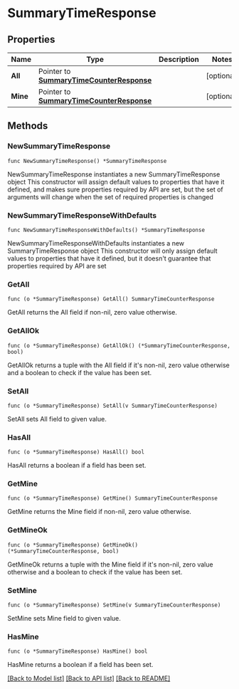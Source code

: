 # SummaryTimeResponse

## Properties

Name | Type | Description | Notes
------------ | ------------- | ------------- | -------------
**All** | Pointer to [**SummaryTimeCounterResponse**](SummaryTimeCounterResponse.md) |  | [optional] 
**Mine** | Pointer to [**SummaryTimeCounterResponse**](SummaryTimeCounterResponse.md) |  | [optional] 

## Methods

### NewSummaryTimeResponse

`func NewSummaryTimeResponse() *SummaryTimeResponse`

NewSummaryTimeResponse instantiates a new SummaryTimeResponse object
This constructor will assign default values to properties that have it defined,
and makes sure properties required by API are set, but the set of arguments
will change when the set of required properties is changed

### NewSummaryTimeResponseWithDefaults

`func NewSummaryTimeResponseWithDefaults() *SummaryTimeResponse`

NewSummaryTimeResponseWithDefaults instantiates a new SummaryTimeResponse object
This constructor will only assign default values to properties that have it defined,
but it doesn't guarantee that properties required by API are set

### GetAll

`func (o *SummaryTimeResponse) GetAll() SummaryTimeCounterResponse`

GetAll returns the All field if non-nil, zero value otherwise.

### GetAllOk

`func (o *SummaryTimeResponse) GetAllOk() (*SummaryTimeCounterResponse, bool)`

GetAllOk returns a tuple with the All field if it's non-nil, zero value otherwise
and a boolean to check if the value has been set.

### SetAll

`func (o *SummaryTimeResponse) SetAll(v SummaryTimeCounterResponse)`

SetAll sets All field to given value.

### HasAll

`func (o *SummaryTimeResponse) HasAll() bool`

HasAll returns a boolean if a field has been set.

### GetMine

`func (o *SummaryTimeResponse) GetMine() SummaryTimeCounterResponse`

GetMine returns the Mine field if non-nil, zero value otherwise.

### GetMineOk

`func (o *SummaryTimeResponse) GetMineOk() (*SummaryTimeCounterResponse, bool)`

GetMineOk returns a tuple with the Mine field if it's non-nil, zero value otherwise
and a boolean to check if the value has been set.

### SetMine

`func (o *SummaryTimeResponse) SetMine(v SummaryTimeCounterResponse)`

SetMine sets Mine field to given value.

### HasMine

`func (o *SummaryTimeResponse) HasMine() bool`

HasMine returns a boolean if a field has been set.


[[Back to Model list]](../README.md#documentation-for-models) [[Back to API list]](../README.md#documentation-for-api-endpoints) [[Back to README]](../README.md)



